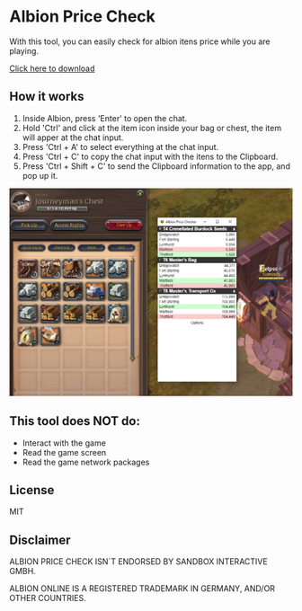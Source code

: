# Albion Price Check
With this tool, you can easily check for albion itens price while you are playing.

[Click here to download](https://github.com/brunocf/albion-price-check/releases/download/2.0.1/AlbionPriceCheck.2.0.3.msi)

## How it works

1. Inside Albion, press 'Enter' to open the chat.
2. Hold 'Ctrl' and click at the item icon inside your bag or chest, the item will apper at the chat input.
3. Press 'Ctrl + A' to select everything at the chat input.
4. Press 'Ctrl + C' to copy the chat input with the itens to the Clipboard.
5. Press 'Ctrl + Shift + C' to send the Clipboard information to the app, and pop up it.

![](resources/albion2.PNG)

## This tool does NOT do:

- Interact with the game
- Read the game screen
- Read the game network packages

## License

MIT

## Disclaimer

ALBION PRICE CHECK ISN´T ENDORSED BY SANDBOX INTERACTIVE GMBH. 

ALBION ONLINE IS A REGISTERED TRADEMARK IN GERMANY, AND/OR OTHER COUNTRIES.
